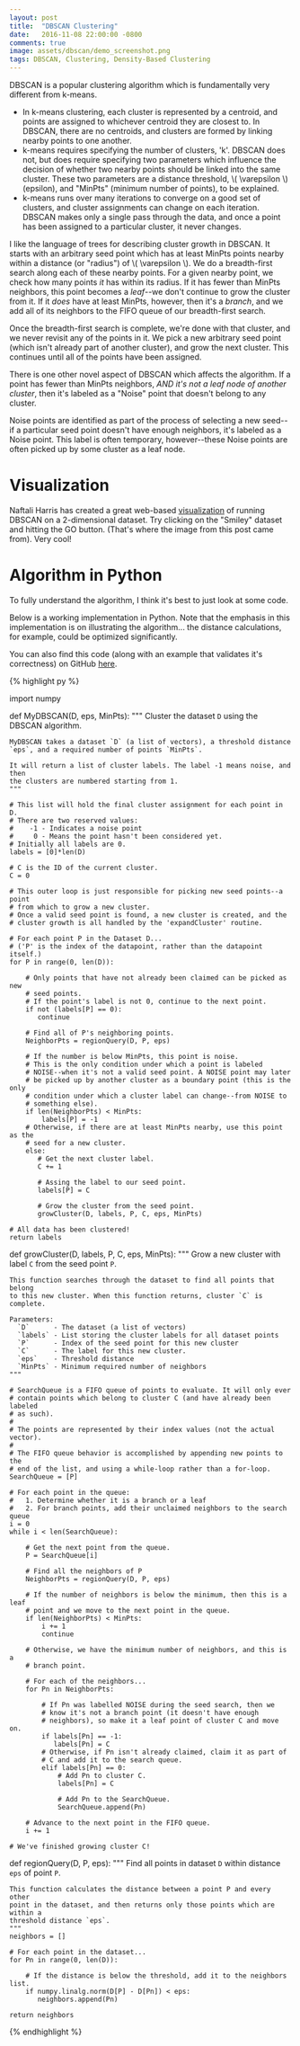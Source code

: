 ```yaml
---
layout: post
title:  "DBSCAN Clustering"
date:   2016-11-08 22:00:00 -0800
comments: true
image: assets/dbscan/demo_screenshot.png
tags: DBSCAN, Clustering, Density-Based Clustering
---
```


DBSCAN is a popular clustering algorithm which is fundamentally very different from k-means. 

* In k-means clustering, each cluster is represented by a centroid, and points are assigned to whichever centroid they are closest to. In DBSCAN, there are no centroids, and clusters are formed by linking nearby points to one another. 
* k-means requires specifying the number of clusters, 'k'. DBSCAN does not, but does require specifying two parameters which influence the decision of whether two nearby points should be linked into the same cluster. These two parameters are a distance threshold, \\( \varepsilon \\) (epsilon), and "MinPts" (minimum number of points), to be explained. 
* k-means runs over many iterations to converge on a good set of clusters, and cluster assignments can change on each iteration. DBSCAN makes only a single pass through the data, and once a point has been assigned to a particular cluster, it never changes.

I like the language of trees for describing cluster growth in DBSCAN. It starts with an arbitrary seed point which has at least MinPts points nearby within a distance (or "radius") of \\( \varepsilon \\). We do a breadth-first search along each of these nearby points. For a given nearby point, we check how many points *it* has within its radius. If it has fewer than MinPts neighbors, this point becomes a *leaf*--we don't continue to grow the cluster from it. If it *does* have at least MinPts, however, then it's a *branch*, and we add all of its neighbors to the FIFO queue of our breadth-first search.

Once the breadth-first search is complete, we're done with that cluster, and we never revisit any of the points in it. We pick a new arbitrary seed point (which isn't already part of another cluster), and grow the next cluster. This continues until all of the points have been assigned.

There is one other novel aspect of DBSCAN which affects the algorithm. If a point has fewer than MinPts neighbors, *AND it's not a leaf node of another cluster*, then it's labeled as a "Noise" point that doesn't belong to any cluster. 

Noise points are identified as part of the process of selecting a new seed--if a particular seed point doesn't have enough neighbors, it's labeled as a Noise point. This label is often temporary, however--these Noise points are often picked up by some cluster as a leaf node. 

Visualization
=============
Naftali Harris has created a great web-based [visualization](https://www.naftaliharris.com/blog/visualizing-dbscan-clustering/) of running DBSCAN on a 2-dimensional dataset. Try clicking on the "Smiley" dataset and hitting the GO button. (That's where the image from this post came from). Very cool!

Algorithm in Python
===================
To fully understand the algorithm, I think it's best to just look at some code.

Below is a working implementation in Python. Note that the emphasis in this implementation is on illustrating the algorithm... the distance calculations, for example, could be optimized significantly.

You can also find this code (along with an example that validates it's correctness) on GitHub [here](https://github.com/chrisjmccormick/dbscan).

{% highlight py %}

import numpy

def MyDBSCAN(D, eps, MinPts):
    """
    Cluster the dataset `D` using the DBSCAN algorithm.
    
    MyDBSCAN takes a dataset `D` (a list of vectors), a threshold distance
    `eps`, and a required number of points `MinPts`.
    
    It will return a list of cluster labels. The label -1 means noise, and then
    the clusters are numbered starting from 1.
    """
 
    # This list will hold the final cluster assignment for each point in D.
    # There are two reserved values:
    #    -1 - Indicates a noise point
    #     0 - Means the point hasn't been considered yet.
    # Initially all labels are 0.    
    labels = [0]*len(D)

    # C is the ID of the current cluster.    
    C = 0
    
    # This outer loop is just responsible for picking new seed points--a point
    # from which to grow a new cluster.
    # Once a valid seed point is found, a new cluster is created, and the 
    # cluster growth is all handled by the 'expandCluster' routine.
    
    # For each point P in the Dataset D...
    # ('P' is the index of the datapoint, rather than the datapoint itself.)
    for P in range(0, len(D)):
    
        # Only points that have not already been claimed can be picked as new 
        # seed points.    
        # If the point's label is not 0, continue to the next point.
        if not (labels[P] == 0):
           continue
        
        # Find all of P's neighboring points.
        NeighborPts = regionQuery(D, P, eps)
        
        # If the number is below MinPts, this point is noise. 
        # This is the only condition under which a point is labeled 
        # NOISE--when it's not a valid seed point. A NOISE point may later 
        # be picked up by another cluster as a boundary point (this is the only
        # condition under which a cluster label can change--from NOISE to 
        # something else).
        if len(NeighborPts) < MinPts:
            labels[P] = -1
        # Otherwise, if there are at least MinPts nearby, use this point as the 
        # seed for a new cluster.    
        else: 
           # Get the next cluster label.
           C += 1
           
           # Assing the label to our seed point.
           labels[P] = C
           
           # Grow the cluster from the seed point.
           growCluster(D, labels, P, C, eps, MinPts)
    
    # All data has been clustered!
    return labels


def growCluster(D, labels, P, C, eps, MinPts):
    """
    Grow a new cluster with label `C` from the seed point `P`.
    
    This function searches through the dataset to find all points that belong
    to this new cluster. When this function returns, cluster `C` is complete.
    
    Parameters:
      `D`      - The dataset (a list of vectors)
      `labels` - List storing the cluster labels for all dataset points
      `P`      - Index of the seed point for this new cluster
      `C`      - The label for this new cluster.  
      `eps`    - Threshold distance
      `MinPts` - Minimum required number of neighbors
    """

    # SearchQueue is a FIFO queue of points to evaluate. It will only ever 
    # contain points which belong to cluster C (and have already been labeled
    # as such).
    #
    # The points are represented by their index values (not the actual vector).
    #
    # The FIFO queue behavior is accomplished by appending new points to the
    # end of the list, and using a while-loop rather than a for-loop.
    SearchQueue = [P]

    # For each point in the queue:
    #   1. Determine whether it is a branch or a leaf
    #   2. For branch points, add their unclaimed neighbors to the search queue
    i = 0
    while i < len(SearchQueue):    
        
        # Get the next point from the queue.        
        P = SearchQueue[i]

        # Find all the neighbors of P
        NeighborPts = regionQuery(D, P, eps)
        
        # If the number of neighbors is below the minimum, then this is a leaf
        # point and we move to the next point in the queue.
        if len(NeighborPts) < MinPts:
            i += 1
            continue
        
        # Otherwise, we have the minimum number of neighbors, and this is a 
        # branch point.
            
        # For each of the neighbors...
        for Pn in NeighborPts:
           
            # If Pn was labelled NOISE during the seed search, then we
            # know it's not a branch point (it doesn't have enough 
            # neighbors), so make it a leaf point of cluster C and move on.
            if labels[Pn] == -1:
               labels[Pn] = C
            # Otherwise, if Pn isn't already claimed, claim it as part of
            # C and add it to the search queue.   
            elif labels[Pn] == 0:
                # Add Pn to cluster C.
                labels[Pn] = C
                
                # Add Pn to the SearchQueue.
                SearchQueue.append(Pn)
            
        # Advance to the next point in the FIFO queue.
        i += 1        
    
    # We've finished growing cluster C!


def regionQuery(D, P, eps):
    """
    Find all points in dataset `D` within distance `eps` of point `P`.
    
    This function calculates the distance between a point P and every other 
    point in the dataset, and then returns only those points which are within a
    threshold distance `eps`.
    """
    neighbors = []
    
    # For each point in the dataset...
    for Pn in range(0, len(D)):
        
        # If the distance is below the threshold, add it to the neighbors list.
        if numpy.linalg.norm(D[P] - D[Pn]) < eps:
           neighbors.append(Pn)
            
    return neighbors
{% endhighlight %}

